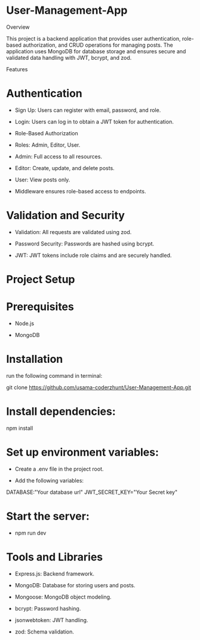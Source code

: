 # User-Management-App

Overview

This project is a backend application that provides user authentication, role-based authorization, and CRUD operations for managing posts. The application uses MongoDB for database storage and ensures secure and validated data handling with JWT, bcrypt, and zod.

Features

# Authentication

- Sign Up: Users can register with email, password, and role.

- Login: Users can log in to obtain a JWT token for authentication.

- Role-Based Authorization

- Roles: Admin, Editor, User.

- Admin: Full access to all resources.

- Editor: Create, update, and delete posts.

- User: View posts only.

- Middleware ensures role-based access to endpoints.

# Validation and Security

- Validation: All requests are validated using zod.

- Password Security: Passwords are hashed using bcrypt.

- JWT: JWT tokens include role claims and are securely handled.

# Project Setup

# Prerequisites

- Node.js

- MongoDB

# Installation

run the following command in terminal:

git clone https://github.com/usama-coderzhunt/User-Management-App.git

# Install dependencies:

npm install

# Set up environment variables:

- Create a .env file in the project root.

- Add the following variables:

DATABASE:"Your database url"
JWT_SECRET_KEY="Your Secret key"

# Start the server:

- npm run dev

# Tools and Libraries

- Express.js: Backend framework.

- MongoDB: Database for storing users and posts.

- Mongoose: MongoDB object modeling.

- bcrypt: Password hashing.

- jsonwebtoken: JWT handling.

- zod: Schema validation.
